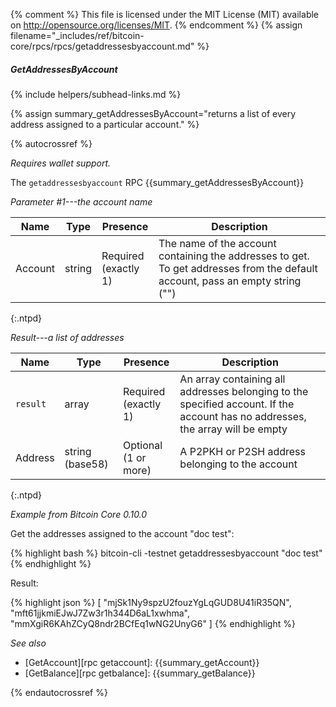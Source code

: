 {% comment %}
This file is licensed under the MIT License (MIT) available on
http://opensource.org/licenses/MIT.
{% endcomment %}
{% assign filename="_includes/ref/bitcoin-core/rpcs/rpcs/getaddressesbyaccount.md" %}

##### GetAddressesByAccount
{% include helpers/subhead-links.md %}

{% assign summary_getAddressesByAccount="returns a list of every address assigned to a particular account." %}

{% autocrossref %}

*Requires wallet support.*

The `getaddressesbyaccount` RPC {{summary_getAddressesByAccount}}

*Parameter #1---the account name*

| Name               | Type            | Presence                    | Description
|--------------------|-----------------|-----------------------------|----------------
| Account            | string          | Required<br>(exactly 1)     | The name of the account containing the addresses to get.  To get addresses from the default account, pass an empty string ("")
{:.ntpd}

*Result---a list of addresses*

| Name               | Type            | Presence                    | Description
|--------------------|-----------------|-----------------------------|----------------
| `result`           | array           | Required<br>(exactly 1)     | An array containing all addresses belonging to the specified account.  If the account has no addresses, the array will be empty
| Address            | string (base58) | Optional<br>(1 or more) | A P2PKH or P2SH address belonging to the account
{:.ntpd}

*Example from Bitcoin Core 0.10.0*

Get the addresses assigned to the account "doc test":

{% highlight bash %}
bitcoin-cli -testnet getaddressesbyaccount "doc test"
{% endhighlight %}

Result:

{% highlight json %}
[
    "mjSk1Ny9spzU2fouzYgLqGUD8U41iR35QN",
    "mft61jjkmiEJwJ7Zw3r1h344D6aL1xwhma",
    "mmXgiR6KAhZCyQ8ndr2BCfEq1wNG2UnyG6"
]
{% endhighlight %}

*See also*

* [GetAccount][rpc getaccount]: {{summary_getAccount}}
* [GetBalance][rpc getbalance]: {{summary_getBalance}}

{% endautocrossref %}
